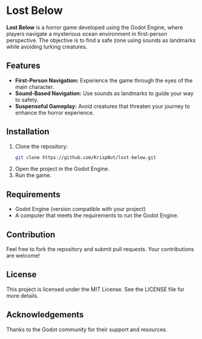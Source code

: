 # Lost Below

**Lost Below** is a horror game developed using the Godot Engine, where players navigate a mysterious ocean environment in first-person perspective. The objective is to find a safe zone using sounds as landmarks while avoiding lurking creatures.

## Features

- **First-Person Navigation:** Experience the game through the eyes of the main character.
- **Sound-Based Navigation:** Use sounds as landmarks to guide your way to safety.
- **Suspenseful Gameplay:** Avoid creatures that threaten your journey to enhance the horror experience.

## Installation
1. Clone the repository:
   ```bash
   git clone https://github.com/KrispNut/lost-below.git 

2. Open the project in the Godot Engine. 
3. Run the game. 

## Requirements

- Godot Engine (version compatible with your project)
- A computer that meets the requirements to run the Godot Engine.

## Contribution

Feel free to fork the repository and submit pull requests. Your contributions are welcome!

## License

This project is licensed under the MIT License. See the LICENSE file for more details.

## Acknowledgements

Thanks to the Godot community for their support and resources.
